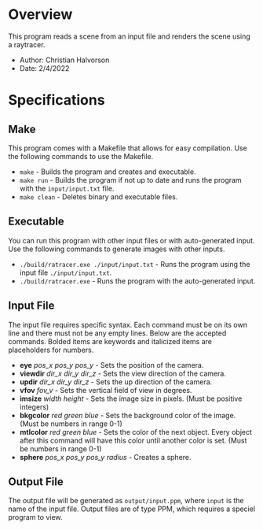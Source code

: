 # Overview
This program reads a scene from an input file and renders the scene using a raytracer.
* Author: Christian Halvorson
* Date: 2/4/2022

# Specifications

## Make
This program comes with a Makefile that allows for easy compilation. Use the following commands to use the Makefile.
* `make` - Builds the program and creates and executable.
* `make run` - Builds the program if not up to date and runs the program with the `input/input.txt` file.
* `make clean` - Deletes binary and executable files.

## Executable
You can run this program with other input files or with auto-generated input. Use the following commands to generate images with other inputs.
* `./build/ratracer.exe ./input/input.txt` - Runs the program using the input file `./input/input.txt`.
* `./build/ratracer.exe` - Runs the program with the auto-generated input.

## Input File
The input file requires specific syntax. Each command must be on its own line and there must not be any empty lines. Below are the accepted commands. Bolded items are keywords and italicized items are placeholders for numbers.
* **eye** *pos_x* *pos_y* *pos_y* - Sets the position of the camera.
* **viewdir** *dir_x* *dir_y* *dir_z* - Sets the view direction of the camera.
* **updir** *dir_x* *dir_y* *dir_z* - Sets the up direction of the camera.
* **vfov** *fov_v* - Sets the vertical field of view in degrees.
* **imsize** *width* *height* - Sets the image size in pixels. (Must be positive integers)
* **bkgcolor** *red* *green* *blue* - Sets the background color of the image. (Must be numbers in range 0-1)
* **mtlcolor** *red* *green* *blue* - Sets the color of the next object. Every object after this command will have this color until another color is set. (Must be numbers in range 0-1)
* **sphere** *pos_x* *pos_y* *pos_y* *radius* - Creates a sphere.

## Output File
The output file will be generated as `output/input.ppm`, where `input` is the name of the input file. Output files are of type PPM, which requires a speciel program to view.
